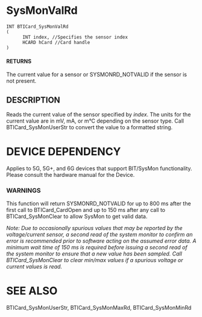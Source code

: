 # **SysMonValRd**

```
INT BTICard_SysMonValRd
(
      INT index, //Specifies the sensor index
      HCARD hCard //Card handle
)
```
#### **RETURNS**

The current value for a sensor or SYSMONRD\_NOTVALID if the sensor is not present.

## **DESCRIPTION**

Reads the current value of the sensor specified by *index*. The units for the current value are in mV, mA, or m°C depending on the sensor type. Call BTICard\_SysMonUserStr to convert the value to a formatted string.

# **DEVICE DEPENDENCY**

Applies to 5G, 5G+, and 6G devices that support BIT/SysMon functionality. Please consult the hardware manual for the Device.

### **WARNINGS**

This function will return SYSMONRD\_NOTVALID for up to 800 ms after the first call to BTICard\_CardOpen and up to 150 ms after any call to BTICard\_SysMonClear to allow SysMon to get valid data.

*Note: Due to occasionally spurious values that may be reported by the voltage/current sensor, a second read of the system monitor to confirm an error is recommended prior to software acting on the assumed error data. A minimum wait time of 150 ms is required before issuing a second read of the system monitor to ensure that a new value has been sampled. Call BTICard\_SysMonClear to clear min/max values if a spurious voltage or current values is read.*

# **SEE ALSO**

BTICard\_SysMonUserStr, BTICard\_SysMonMaxRd, BTICard\_SysMonMinRd